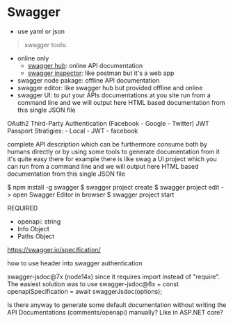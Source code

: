 Swagger
=======

- use yaml or json

> swagger tools:
- online only
    - [swagger hub](https://app.swaggerhub.com): online API documentation
    - [swagger inspector](https://inspector.swagger.io/builder): like postman but it's a web app
- swagger node pakage: offline API documentation
- swagger editor: like swagger hub but provided offline and online
- swagger UI: to put your APIs documentations at you site
    run from a command line and we will output here HTML based documentation from this single JSON file



OAuth2 Third-Party Authentication (Facebook - Google - Twitter)
JWT
Passport Stratigies:
    - Local
    - JWT
    - facebook


complete API description which can be furthermore consume both by humans directly or by using some tools to generate documentation from it it's quite easy there for example there is like swag a UI project which you can run from a command line and we will output here HTML based documentation from this single JSON file


$ npm install -g swagger
$ swagger project create <hello-world>
$ swagger project edit -> open Swagger Editor in browser
$ swagger project start





REQUIRED
- openapi: string
- Info Object
- Paths Object


https://swagger.io/specification/







how to use header into swagger
authentication

 swagger-jsdoc@7x (node14x) since it requires import instead of "require". The easiest solution was to use swagger-jsdoc@6x
+
const openapiSpecification = await swaggerJsdoc(options);

Is there anyway to generate some default documentation without writing the API Documentations (comments/openapi)  manually? Like in ASP.NET core?